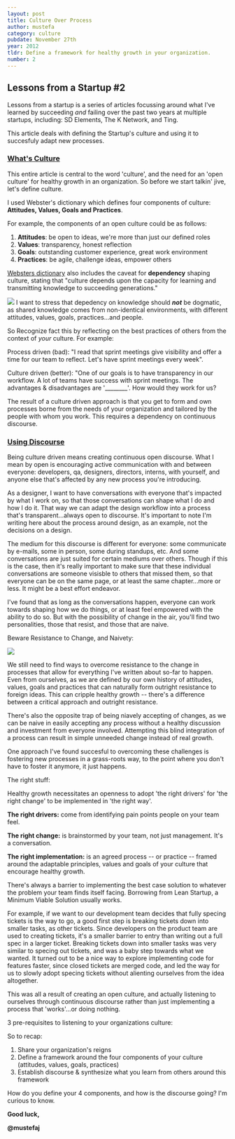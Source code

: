 ```yaml
---
layout: post
title: Culture Over Process
author: mustefa
category: culture
pubdate: November 27th
year: 2012
tldr: Define a framework for healthy growth in your organization.
number: 2
---
```


<h2>Lessons from a Startup #2</h2>

Lessons from a startup is a series of articles focussing around what I've learned by succeeding <em>and</em> failing over the past two years at multiple startups, including: SD Elements, The K Network, and Ting. 

This article deals with defining the Startup's culture and using it to succesfuly adapt new processes.

<h3><u>What's Culture</u></h3>

This entire article is central to the word 'culture', and the need for an 'open culture' for healthy growth in an organization. So before we start talkin' jive, let's define culture. 

I used Webster's dictionary which defines four components of culture: **Attitudes, Values, Goals and Practices**.

For example, the components of an open culture could be as follows:

1. **Attitudes**: be open to ideas, we're more than just our defined roles
1. **Values**: transparency, honest reflection
1. **Goals**: outstanding customer experience, great work environment
1. **Practices**: be agile, challenge ideas, empower others

<a href="http://www.merriam-webster.com/dictionary/culture" target="_blank" class="highlight">Websters dictionary</a> also includes the caveat for **dependency** shaping culture, stating that "culture depends upon the capacity for learning and transmitting knowledge to succeeding generations."

<img class="inline-shot" src="{{ site.assets }}/images/kotrt.png">
I want to stress that depedency on knowledge should <em><b>not</b></em> be dogmatic, as shared knowledge comes from non-identical environments, with different attitudes, values, goals, practices...and people.

So Recognize fact this by reflecting on the best practices of others from the context of *your* culture. For example:

</p>
<span class="highlight-green">Process driven (bad)</span>: "I read that sprint meetings give visibility and offer a time for our team to reflect.  Let's have sprint meetings every week".

<span class="highlight-green">Culture driven (better)</span>: "One of our goals is to have transparency in our workflow. A lot of teams have success with sprint meetings. The advantages & disadvantages are '________'. How would they work for us?

The result of a culture driven approach is that you get to form and own processes borne from the needs of your organization and tailored by the people with whom you work. This requires a dependency on continuous discourse.

<h3><u>Using Discourse</u></h3>

<p>
Being culture driven means creating continuous open discourse. What I mean by open is encouraging active communication with and between everyone: developers, qa, designers, directors, interns, with yourself, and anyone else that's affected by any new process you're introducing.
</p>

As a designer, I want to have conversations with everyone that's impacted by what I work on, so that those conversations can shape what I do and how I do it. That way we can adapt the design workflow into a process that's transparent...always open to discourse. It's important to note I'm writing here about the process around design, as an example, not the decisions on a design.

The medium for this discourse is different for everyone: some communicate by e-mails, some in person, some during standups, etc. And some conversations are just suited for certain mediums over others. Though if this is the case, then it's really important to make sure that these individual conversations are someone visisble to others that missed them, so that everyone can be on the same page, or at least the same chapter...more or less. It might be a best effort endeavor.

I've found that as long as the conversations happen, everyone can work towards shaping how we do things, or at least feel empowered with the ability to do so. But with the possibility of change in the air, you'll find two personalities, those that resist, and those that are naive.

<span class="highlight-green">Beware Resistance to Change, and Naivety:</span>

<span class="inline-shot"><img src="{{ site.assets }}/images/rif.png"></span>

We still need to find ways to overcome resistance to the change in processes that allow for everything I've written about so-far to happen. Even from ourselves, as we are defined by our own history of attitudes, values, goals and practices that can naturally form outright resistance to foreign ideas. This can cripple healthy growth -- there's a difference between a critical approach and outright resistance.

There's also the opposite trap of being niavely accepting of changes, as we can be naive in easily accepting any process without a healthy discussion and investment from everyone involved. Attempting this blind integration of a process can result in simple unneeded change instead of real growth.

One approach I've found succesful to overcoming these challenges is fostering new processes in a grass-roots way, to the point where you don't have to foster it anymore, it just happens.

<span class="highlight-green">The right stuff:</span>

Healthy growth necessitates an openness to adopt 'the right drivers' for 'the right change' to be implemented in 'the right way'.

**The right drivers:** come from identifying pain points people on your team feel.

**The right change:** is brainstormed by your team, not just management. It's a conversation.

**The right implementation:** is an agreed process -- or <span class="highlight-green">practice</span> -- framed around the adaptable <span class="highlight-green">principles, values and goals</span> of your culture that encourage healthy growth.

There's always a barrier to implementing the best case solution to whatever the problem your team finds itself facing. Borrowing from Lean Startup, a Minimum Viable Solution usually works.

For example, if we want to our development team decides that fully specing tickets is the way to go, a good first step is breaking tickets down into smaller tasks, as other tickets. Since developers on the product team are used to creating tickets, it's a smaller barrier to entry than writing out a full spec in a larger ticket. Breaking tickets down into smaller tasks was very similar to specing out tickets, and was a baby step towards what we wanted. It turned out to be a nice way to explore implementing code for features faster, since closed tickets are merged code, and led the way for us to slowly adopt specing tickets without alienting ourselves from the idea altogether.

This was all a result of creating an open culture, and actually listening to ourselves through continuous discourse rather than just implementing a process that 'works'...or doing nothing.

<span class="highlight-green">3 pre-requisites to listening to your organizations culture: </span>

So to recap:

1. Share your organization's reigns
1. Define a framework around the four components of your culture (attitudes, values, goals, practices)
1. Establish discourse & synthesize what you learn from others around this framework

How do you define your 4 components, and how is the discourse going? I'm curious to know.

**Good luck,**

**@mustefaj**